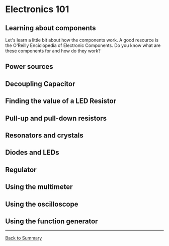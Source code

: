# Electronics 101

## Learning about components
Let's learn a little bit about how the components work. A good resource is the O'Reilly Enciclopedia of Electronic Components. Do you know what are these components for and how do they work?

## Power sources

## Decoupling Capacitor

## Finding the value of a LED Resistor

## Pull-up and pull-down resistors

## Resonators and crystals

## Diodes and LEDs

## Regulator

## Using the multimeter

## Using the oscilloscope

## Using the function generator


---
[Back to Summary](../summary.md)
